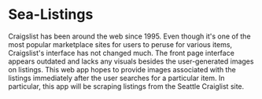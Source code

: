 # Sea-Listings
Craigslist has been around the web since 1995. Even though it's one of the most popular marketplace sites for users to peruse for various items, Craigslist's interface has not changed much. The front page interface appears outdated and lacks any visuals besides the user-generated images on listings. This web app hopes to provide images associated with the listings immediately after the user searches for a particular item. In particular, this app will be scraping listings from the Seattle Craiglist site.
